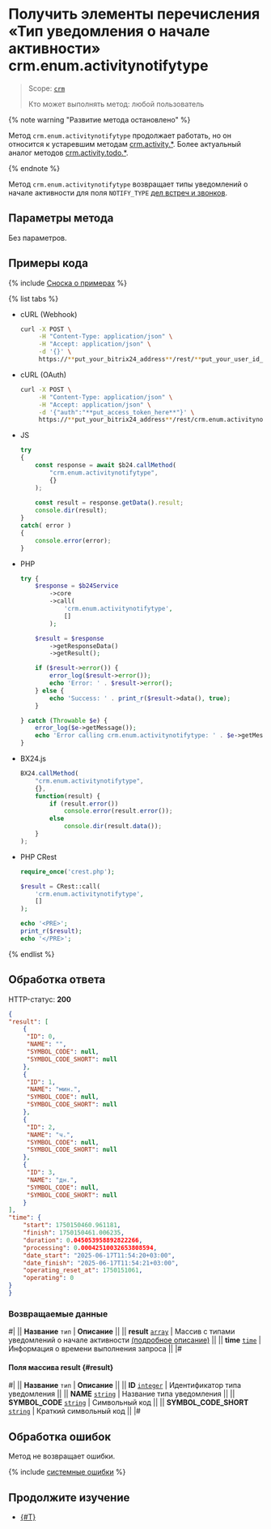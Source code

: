 # Получить элементы перечисления «Тип уведомления о начале активности» crm.enum.activitynotifytype

> Scope: [`crm`](../../../../scopes/permissions.md)
>
> Кто может выполнять метод: любой пользователь

{% note warning "Развитие метода остановлено" %}

Метод `crm.enum.activitynotifytype` продолжает работать, но он относится к устаревшим методам [crm.activity.*](../../../timeline/activities/index.md). Более актуальный аналог методов [crm.activity.todo.*](../../../timeline/activities/todo/index.md). 

{% endnote %}

Метод `crm.enum.activitynotifytype` возвращает типы уведомлений о начале активности для поля `NOTIFY_TYPE` [дел встреч и звонков](../../../timeline/activities/index.md).

## Параметры метода

Без параметров.

## Примеры кода

{% include [Сноска о примерах](../../../../../_includes/examples.md) %}

{% list tabs %}

- cURL (Webhook)

    ```bash
    curl -X POST \
         -H "Content-Type: application/json" \
         -H "Accept: application/json" \
         -d '{}' \
         https://**put_your_bitrix24_address**/rest/**put_your_user_id_here**/**put_your_webbhook_here**/crm.enum.activitynotifytype
    ```

- cURL (OAuth)

    ```bash
    curl -X POST \
         -H "Content-Type: application/json" \
         -H "Accept: application/json" \
         -d '{"auth":"**put_access_token_here**"}' \
         https://**put_your_bitrix24_address**/rest/crm.enum.activitynotifytype
    ```

- JS


    ```js
    try
    {
    	const response = await $b24.callMethod(
    		"crm.enum.activitynotifytype",
    		{}
    	);
    	
    	const result = response.getData().result;
    	console.dir(result);
    }
    catch( error )
    {
    	console.error(error);
    }
    ```

- PHP


    ```php
    try {
        $response = $b24Service
            ->core
            ->call(
                'crm.enum.activitynotifytype',
                []
            );
    
        $result = $response
            ->getResponseData()
            ->getResult();
    
        if ($result->error()) {
            error_log($result->error());
            echo 'Error: ' . $result->error();
        } else {
            echo 'Success: ' . print_r($result->data(), true);
        }
    
    } catch (Throwable $e) {
        error_log($e->getMessage());
        echo 'Error calling crm.enum.activitynotifytype: ' . $e->getMessage();
    }
    ```

- BX24.js

    ```js
    BX24.callMethod(
        "crm.enum.activitynotifytype",
        {},
        function(result) {
            if (result.error())
                console.error(result.error());
            else
                console.dir(result.data());
        }
    );
    ```

- PHP CRest

    ```php
    require_once('crest.php');

    $result = CRest::call(
        'crm.enum.activitynotifytype',
        []
    );

    echo '<PRE>';
    print_r($result);
    echo '</PRE>';
    ```

{% endlist %}

## Обработка ответа

HTTP-статус: **200**

```json
{
"result": [
    {
     "ID": 0,
     "NAME": "",
     "SYMBOL_CODE": null,
     "SYMBOL_CODE_SHORT": null
    },
    {
     "ID": 1,
     "NAME": "мин.",
     "SYMBOL_CODE": null,
     "SYMBOL_CODE_SHORT": null
    },
    {
     "ID": 2,
     "NAME": "ч.",
     "SYMBOL_CODE": null,
     "SYMBOL_CODE_SHORT": null
    },
    {
     "ID": 3,
     "NAME": "дн.",
     "SYMBOL_CODE": null,
     "SYMBOL_CODE_SHORT": null
    }
],
"time": {
    "start": 1750150460.961181,
    "finish": 1750150461.006235,
    "duration": 0.045053958892822266,
    "processing": 0.00042510032653808594,
    "date_start": "2025-06-17T11:54:20+03:00",
    "date_finish": "2025-06-17T11:54:21+03:00",
    "operating_reset_at": 1750151061,
    "operating": 0
}
}
```

### Возвращаемые данные

#|
|| **Название**
`тип` | **Описание** ||
|| **result**
[`array`](../../../../data-types.md) | Массив с типами уведомлений о начале активности [(подробное описание)](#result) ||
|| **time**
[`time`](../../../../data-types.md#time) | Информация о времени выполнения запроса ||
|#

#### Поля массива result {#result}

#|
|| **Название**
`тип` | **Описание** ||
|| **ID**
[`integer`](../../../../data-types.md) | Идентификатор типа уведомления ||
|| **NAME**
[`string`](../../../../data-types.md) | Название типа уведомления ||
|| **SYMBOL_CODE**
[`string`](../../../../data-types.md) | Символьный код ||
|| **SYMBOL_CODE_SHORT**
[`string`](../../../../data-types.md) | Краткий символьный код ||
|#

## Обработка ошибок

Метод не возвращает ошибки.

{% include [системные ошибки](../../../../../_includes/system-errors.md) %}

## Продолжите изучение

- [{#T}](./../index.md)